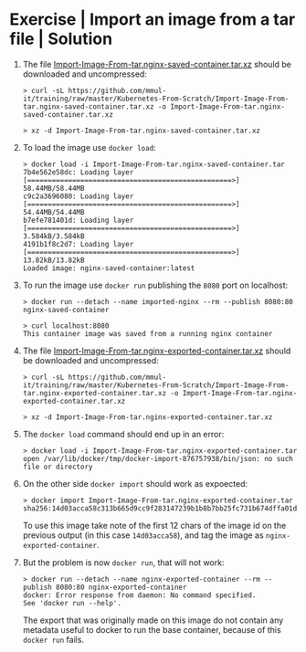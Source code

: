 # Exercise | Import an image from a tar file | Solution

1. The file [Import-Image-From-tar.nginx-saved-container.tar.xz](https://github.com/mmul-it/training/raw/master/Kubernetes-From-Scratch/Import-Image-From-tar.nginx-saved-container.tar.xz)
   should be downloaded and uncompressed:

   ```console
   > curl -sL https://github.com/mmul-it/training/raw/master/Kubernetes-From-Scratch/Import-Image-From-tar.nginx-saved-container.tar.xz -o Import-Image-From-tar.nginx-saved-container.tar.xz

   > xz -d Import-Image-From-tar.nginx-saved-container.tar.xz
   ```

2. To load the image use `docker load`:

   ```console
   > docker load -i Import-Image-From-tar.nginx-saved-container.tar
   7b4e562e58dc: Loading layer [==================================================>]  58.44MB/58.44MB
   c9c2a3696080: Loading layer [==================================================>]  54.44MB/54.44MB
   b7efe781401d: Loading layer [==================================================>]  3.584kB/3.584kB
   4191b1f8c2d7: Loading layer [==================================================>]  13.82kB/13.82kB
   Loaded image: nginx-saved-container:latest
   ```

3. To run the image use `docker run` publishing the `8080` port on localhost:

   ```console
   > docker run --detach --name imported-nginx --rm --publish 8080:80 nginx-saved-container

   > curl localhost:8080
   This container image was saved from a running nginx container
   ```

4. The file [Import-Image-From-tar.nginx-exported-container.tar.xz](https://github.com/mmul-it/training/raw/master/Kubernetes-From-Scratch/Import-Image-From-tar.nginx-exported-container.tar.xz)
   should be downloaded and uncompressed:

   ```console
   > curl -sL https://github.com/mmul-it/training/raw/master/Kubernetes-From-Scratch/Import-Image-From-tar.nginx-exported-container.tar.xz -o Import-Image-From-tar.nginx-exported-container.tar.xz

   > xz -d Import-Image-From-tar.nginx-exported-container.tar.xz
   ```

5. The `docker load` command should end up in an error:

   ```console
   > docker load -i Import-Image-From-tar.nginx-exported-container.tar
   open /var/lib/docker/tmp/docker-import-876757938/bin/json: no such file or directory
   ```

6. On the other side `docker import` should work as expoected:

   ```console
   > docker import Import-Image-From-tar.nginx-exported-container.tar
   sha256:14d03acca58c313b665d9cc9f283147239b1b8b7bb25fc731b674dffa01d07d8
   ```

   To use this image take note of the first 12 chars of the image id on the
   previous output (in this case `14d03acca58`), and tag the image as
   `nginx-exported-container`.

7. But the problem is now `docker run`, that will not work:

   ```console
   > docker run --detach --name nginx-exported-container --rm --publish 8080:80 nginx-exported-container
   docker: Error response from daemon: No command specified.
   See 'docker run --help'.
   ```

   The export that was originally made on this image do not contain any metadata
   useful to docker to run the base container, because of this `docker run`
   fails.
